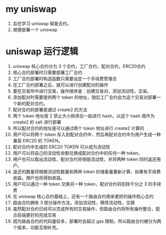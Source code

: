 # my uniswap
1. 旨在学习 uniswap 智能合约。
2. 顺便部署一个 uniswap

# uniswap 运行逻辑
1. uniswap 核心合约分为 3 个合约，工厂合约，配对合约，ERC20合约
2. 核心合约部署时只需要部署工厂合约
3. 工厂合约部署时构造函数只需要设定一个手续费管理员
4. 在工厂合约部署之后，就可以进行创建配对的操作
5. 要在交易所中进行交易，操作顺序是：创建交易对，添加流动性，交易。
6. 添加配对时需要提供两个 token 的地址，随后工厂合约会为这个交易对部署一个新的配对合约。
7. 配对合约的部署是通过 create2 的方法
8. 两个 token 地址按 2 禁止大小排序后一起进行 hash，以这个 hash 值作为 create2 的 salt 进行部署
9. 所以配对合约的地址是可以通过两个 token 地址进行 create2 计算的
10. 用户可以将两个 token 存入到配对合约中，然后再配对合约中为用户生成一种兼容 ERC20 的 TOKEN。
11.  配对合约中生成的 ERC20 TOKEN 可以成为流动性
12. 用户可以将自己的流动性余额兑换成配对合约中的任何一种 token。
13. 用户也可以取出流动性，配对合约将销毁流动性，并将两种 token 同时返还用户。
14. 返还的数量将根据流动性数量和两种 token 的储备量重新计算，如果有手续费收益，用户也将得到收益。
15. 用户可以通过一种 token 交换另一种 token，配对合约将扣除千分之 3 的手续费
16. 在 uniswap 核心合约基础上，还有一个路由合约用来更好的操作核心合约
17. 路由合约拥有 3 部分操作方法，添加流动性，移除流动性，交换
18. 虽然配对合约已经可以完成所有的交易操作，但路由合约将所有操作整合，配合前端更好的完成交易
19. 因为路由合约的代码量较多，部署时会超过 gas 限制，所以路由合约被分为两个版本，功能互相补充。

